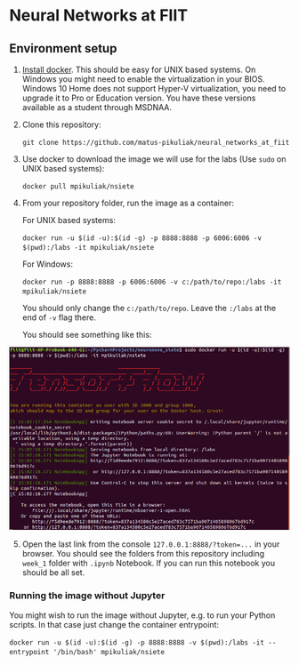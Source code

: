 # Neural Networks at FIIT

## Environment setup

1. [Install docker](https://docs.docker.com/install/).
This should be easy for UNIX based systems.
On Windows you might need to enable the virtualization in your BIOS.
Windows 10 Home does not support Hyper-V virtualization, you need to
upgrade it to Pro or Education version. You have these versions
available as a student through MSDNAA.

2. Clone this repository:

    `git clone https://github.com/matus-pikuliak/neural_networks_at_fiit`

3. Use docker to download the image we will use for the labs
(Use `sudo` on UNIX based systems):

    `docker pull mpikuliak/nsiete`

4. From your repository folder, run the image as a container:

    For UNIX based systems:

    `docker run -u $(id -u):$(id -g) -p 8888:8888 -p 6006:6006 -v $(pwd):/labs -it mpikuliak/nsiete`

    For Windows:
    
    `docker run -p 8888:8888 -p 6006:6006 -v c:/path/to/repo:/labs -it mpikuliak/nsiete`
    
    You should only change the `c:/path/to/repo`. Leave the `:/labs` at
    the end of `-v` flag there.

    You should see something like this:

![terminal](./backstage/successful_docker.png)

5. Open the last link from the console `127.0.0.1:8888/?token=...` in
your browser. You should see the folders from this repository including
`week_1` folder with `.ipynb` Notebook. If you can run this notebook
you should be all set.

### Running the image without Jupyter

You might wish to run the image without Jupyter, e.g. to run your
Python scripts. In that case just change the container entrypoint:

`docker run -u $(id -u):$(id -g) -p 8888:8888 -v $(pwd):/labs -it --entrypoint '/bin/bash' mpikuliak/nsiete`